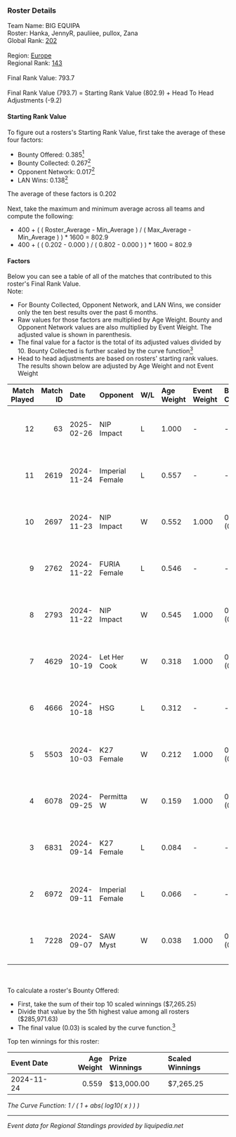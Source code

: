 ### Roster Details<br />
Team Name: BIG EQUIPA<br />
Roster: Hanka, JennyR, pauliiee, pullox, Zana<br />
Global Rank: [202](../../standings_global_2025_02_28.md)<br />
<br />
Region: [Europe]( ../../standings_europe_2025_02_28.md)<br />
Regional Rank: [143]( ../../standings_europe_2025_02_28.md)<br />
<br />
Final Rank Value:  793.7<br />
<br />
Final Rank Value (793.7) = Starting Rank Value (802.9) + Head To Head Adjustments (-9.2)<br />

#### Starting Rank Value<br />
To figure out a rosters's Starting Rank Value, first take the average of these four factors:<br />
- Bounty Offered: 0.385[<sup>1</sup>](#table2)
- Bounty Collected: 0.267[<sup>2</sup>](#table1)
- Opponent Network: 0.017[<sup>2</sup>](#table1)
- LAN Wins: 0.138[<sup>2</sup>](#table1)

The average of these factors is 0.202<br />
<br />
Next, take the maximum and minimum average across all teams and compute the following:<br />
- 400 + ( ( Roster_Average - Min_Average ) / ( Max_Average - Min_Average ) ) * 1600 = 802.9
- 400 + ( ( 0.202 - 0.000 ) / ( 0.802 - 0.000 ) ) * 1600 = 802.9


#### Factors<br />
Below you can see a table of all of the matches that contributed to this roster's Final Rank Value.<br />
Note:<br />

- For Bounty Collected, Opponent Network, and LAN Wins, we consider only the ten best results over the past 6 months.
- Raw values for those factors are multiplied by Age Weight. Bounty and Opponent Network values are also multiplied by Event Weight. The adjusted value is shown in parenthesis.
- The final value for a factor is the total of its adjusted values divided by 10. Bounty Collected is further scaled by the curve function[<sup>3</sup>](#curveFunction)
- Head to head adjustments are based on rosters' starting rank values. The results shown below are adjusted by Age Weight and not Event Weight
<span id="table1"></span><br />


| Match Played | Match ID | Date       | Opponent        | W/L | Age Weight | Event Weight | Bounty Collected | Opponent Network | LAN Wins  | H2H Adj. | Roster                                |
| -: | -: | :- | :- | :- | :- | :- | :- | :- | :- | -: | :- |
|           12 |       63 | 2025-02-26 | NIP Impact      | L   | 1.000      | -            | -                | -                | -         |   -17.38 | Hanka, JennyR, pauliiee, pullox, Zana |
|           11 |     2619 | 2024-11-24 | Imperial Female | L   | 0.557      | -            | -                | -                | -         |    -2.31 | JennyR, juliano, LETi, pauliiee, Zana |
|           10 |     2697 | 2024-11-23 | NIP Impact      | W   | 0.552      | 1.000        | 0.014 (0.008)    | 0.103 (0.057)    | 1 (0.552) |     7.58 | JennyR, juliano, LETi, pauliiee, Zana |
|            9 |     2762 | 2024-11-22 | FURIA Female    | L   | 0.546      | -            | -                | -                | -         |    -3.87 | JennyR, juliano, LETi, pauliiee, Zana |
|            8 |     2793 | 2024-11-22 | NIP Impact      | W   | 0.545      | 1.000        | 0.014 (0.007)    | 0.103 (0.056)    | 1 (0.545) |     7.56 | JennyR, juliano, LETi, pauliiee, Zana |
|            7 |     4629 | 2024-10-19 | Let Her Cook    | W   | 0.318      | 1.000        | 0.002 (0.001)    | 0.036 (0.011)    | 0 (0.000) |     3.21 | JennyR, juliano, LETi, pauliiee, Zana |
|            6 |     4666 | 2024-10-18 | HSG             | L   | 0.312      | -            | -                | -                | -         |    -6.74 | JennyR, juliano, LETi, pauliiee, Zana |
|            5 |     5503 | 2024-10-03 | K27 Female      | W   | 0.212      | 1.000        | 0.010 (0.002)    | 0.064 (0.014)    | 0 (0.000) |     2.71 | JennyR, juliano, LETi, pauliiee, Zana |
|            4 |     6078 | 2024-09-25 | Permitta W      | W   | 0.159      | 1.000        | 0.003 (0.001)    | 0.185 (0.029)    | 0 (0.000) |     1.75 | JennyR, juliano, LETi, pauliiee, Zana |
|            3 |     6831 | 2024-09-14 | K27 Female      | L   | 0.084      | -            | -                | -                | -         |    -1.58 | JennyR, juliano, LETi, pauliiee, Zana |
|            2 |     6972 | 2024-09-11 | Imperial Female | L   | 0.066      | -            | -                | -                | -         |    -0.27 | JennyR, juliano, LETi, pauliiee, Zana |
|            1 |     7228 | 2024-09-07 | SAW Myst        | W   | 0.038      | 1.000        | 0.000 (0.000)    | 0.002 (0.000)    | 0 (0.000) |     0.18 | JennyR, juliano, LETi, pauliiee, Zana |

<br />
<span id="table2"></span><br />
To calculate a roster's Bounty Offered:<br />

- First, take the sum of their top 10 scaled winnings ($7,265.25)
- Divide that value by the 5th highest value among all rosters ($285,971.63)
- The final value (0.03) is scaled by the curve function.[<sup>3</sup>](#curveFunction)

Top ten winnings for this roster:<br />

| Event Date | Age Weight | Prize Winnings | Scaled Winnings |
| :- | -: | :- | :- |
| 2024-11-24 |      0.559 | $13,000.00     | $7,265.25       |


<span id="curveFunction"></span>_The Curve Function: 1 / ( 1 + abs( log10( x ) ) )_<br />

---
_Event data for Regional Standings provided by liquipedia.net_<br />
